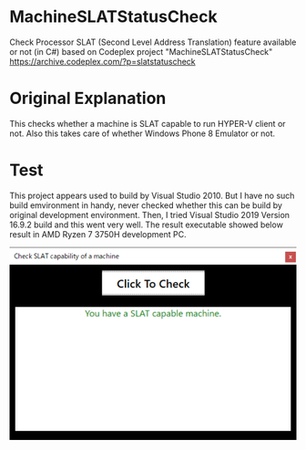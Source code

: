 # MachineSLATStatusCheck
Check Processor SLAT (Second Level Address Translation) feature available or not (in C#)
based on Codeplex project "MachineSLATStatusCheck"
https://archive.codeplex.com/?p=slatstatuscheck

# Original Explanation
This <Tool> checks whether a machine is SLAT capable to run HYPER-V client or not. Also this takes care of whether Windows Phone 8 Emulator or not.

# Test
This project appears used to build by Visual Studio 2010. But I have no such build emvironment in handy, never checked whether this can be build by original development environment.
Then, I tried Visual Studio 2019 Version 16.9.2 build and this went very well. The result executable showed below result in AMD Ryzen 7 3750H development PC.

![Screen Capture result](ScreenCapture1.png)
